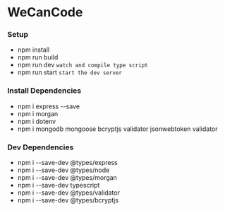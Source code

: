 # WeCanCode

### Setup
* npm install
* npm run build
* npm run dev `watch and compile type script`
* npm run start `start the dev server`

### Install Dependencies
* npm i express --save
* npm i morgan
* npm i dotenv
* npm i mongodb mongoose bcryptjs validator jsonwebtoken validator

### Dev Dependencies
* npm i --save-dev @types/express 
* npm i --save-dev @types/node
* npm i --save-dev @types/morgan 
* npm i --save-dev typescript
* npm i --save-dev @types/validator
* npm i --save-dev @types/bcryptjs